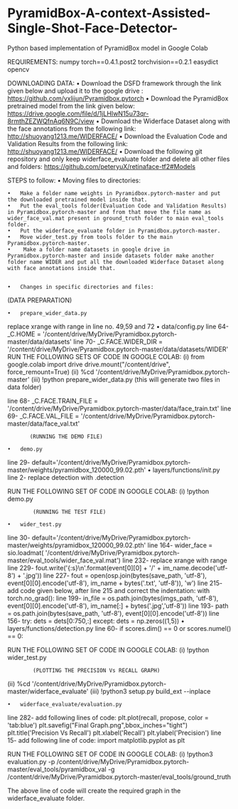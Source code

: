 # PyramidBox-A-context-Assisted-Single-Shot-Face-Detector-
Python based implementation of PyramidBox model in Google Colab 


REQUIREMENTS:
numpy
torch==0.4.1.post2
torchvision==0.2.1
easydict
opencv

DOWNLOADING DATA:
	•	Download the DSFD framework through the link given below and upload it to the google drive :
https://github.com/yxlijun/Pyramidbox.pytorch
	•	 Download the PyramidBox pretrained model from the link given below:
https://drive.google.com/file/d/1jLHIwN15u73qr-8rmthZEZWQfnAq6N9C/view
	•	Download the Widerface Dataset along with the face annotations from the following link: http://shuoyang1213.me/WIDERFACE/
	•	Download the Evaluation Code and Validation Results from the following link: http://shuoyang1213.me/WIDERFACE/
	•	Download the following git repository and only keep widerface_evaluate folder and delete all other files and folders:
https://github.com/peteryuX/retinaface-tf2#Models


STEPS to follow:
	•	Moving files to directories:

	•	Make a folder name weights in Pyramidbox.pytorch-master and put the downloaded pretrained model inside that.
	•	Put the eval_tools folder(Evaluation Code and Validation Results) in Pyramidbox.pytorch-master and from that move the file name as wider_face_val.mat present in ground_truth folder to main eval_tools folder.
	•	Put the widerface_evaluate folder in Pyramidbox.pytorch-master.
	•	Move wider_test.py from tools folder to the main Pyramidbox.pytorch-master.
	•	 Make a folder name datasets in google drive in Pyramidbox.pytorch-master and inside datasets folder make another folder name WIDER and put all the downloaded Widerface Dataset along with face annotations inside that.


	•	Changes in specific directories and files:

(DATA PREPARATION)

	•	prepare_wider_data.py
replace xrange with range in line no. 49,59 and 72
	•	data/config.py
line 64- _C.HOME = '/content/drive/MyDrive/Pyramidbox.pytorch-master/data/datasets'
line 70- _C.FACE.WIDER_DIR = '/content/drive/MyDrive/Pyramidbox.pytorch-master/data/datasets/WIDER'
RUN THE FOLLOWING SETS OF CODE IN GOOGLE COLAB:
(i) from google.colab import drive
drive.mount("/content/drive", force_remount=True)
(ii) %cd '/content/drive/MyDrive/Pyramidbox.pytorch-master'
(iii) !python prepare_wider_data.py (this will generate two files in data folder) 

line 68- _C.FACE.TRAIN_FILE = '/content/drive/MyDrive/Pyramidbox.pytorch-master/data/face_train.txt'
line 69- _C.FACE.VAL_FILE = '/content/drive/MyDrive/Pyramidbox.pytorch-master/data/face_val.txt'

           (RUNNING THE DEMO FILE)

	•	demo.py
line 29- default='/content/drive/MyDrive/Pyramidbox.pytorch-master/weights/pyramidbox_120000_99.02.pth'
	•	layers/functions/_init_.py
line 2- replace detection with .detection

RUN THE FOLLOWING SET OF CODE IN GOOGLE COLAB:
(i) !python demo.py

            (RUNNING THE TEST FILE)

	•	wider_test.py
line 30-
default='/content/drive/MyDrive/Pyramidbox.pytorch-master/weights/pyramidbox_120000_99.02.pth'
line 164-
​​wider_face = sio.loadmat(
           '/content/drive/MyDrive/Pyramidbox.pytorch-master/eval_tools/wider_face_val.mat')
line 232- replace xrange with range 
line 229-
fout.write('{:s}\n'.format(event[0][0] + '/' + im_name.decode('utf-8') + '.jpg'))
line 227-
fout = open(osp.join(bytes(save_path, 'utf-8'), event[0][0].encode('utf-8'), im_name + bytes('.txt', 'utf-8')), 'w')
line 215- add code given below, after line 215 and correct the indentation:
with torch.no_grad():
line 199-
in_file = os.path.join(bytes(imgs_path, 'utf-8'), event[0][0].encode('utf-8'), im_name[:] + bytes('.jpg','utf-8'))
line 193-
path = os.path.join(bytes(save_path, 'utf-8'), event[0][0].encode('utf-8'))
line 156-
try:
  dets = dets[0:750,:]
except:
  dets = np.zeros((1,5))
	•	layers/functions/detection.py
line 60-
if scores.dim() == 0 or scores.numel() == 0:

RUN THE FOLLOWING SET OF CODE IN GOOGLE COLAB:
(i) !python wider_test.py

            (PLOTTING THE PRECISION Vs RECALL GRAPH)

(ii) %cd '/content/drive/MyDrive/Pyramidbox.pytorch-master/widerface_evaluate'
(iii) !python3 setup.py build_ext --inplace


	•	widerface_evaluate/evaluation.py
line 282- add following lines of code:
plt.plot(recall, propose, color = 'tab:blue')
plt.savefig("Final Graph.png",bbox_inches="tight")
plt.title('Precision Vs Recall')
plt.xlabel('Recall')
plt.ylabel('Precision')
line 15- add following line of code:
import matplotlib.pyplot as plt

RUN THE FOLLOWING SET OF CODE IN GOOGLE COLAB:
(i) !python3 evaluation.py -p /content/drive/MyDrive/Pyramidbox.pytorch-master/eval_tools/pyramidbox_val -g /content/drive/MyDrive/Pyramidbox.pytorch-master/eval_tools/ground_truth

The above line of code will create the required graph in the widerface_evaluate folder. 












